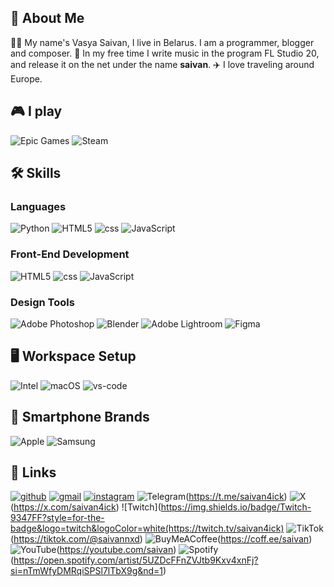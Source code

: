 ## 🚀 About Me
👨‍💻 My name's Vasya Saivan, I live in Belarus. I am a programmer, blogger and composer.
🎸 In my free time I write music in the program FL Studio 20, and release it on the net under the name **saivan**.
✈️ I love traveling around Europe.

## 🎮 I play
![Epic Games](https://img.shields.io/badge/epicgames-%23313131.svg?style=for-the-badge&logo=epicgames&logoColor=white)
![Steam](https://img.shields.io/badge/steam-%23000000.svg?style=for-the-badge&logo=steam&logoColor=white)

## 🛠️ Skills

### Languages
![Python](https://img.shields.io/badge/python-3670A0?style=for-the-badge&logo=python&logoColor=ffdd54)
![HTML5](https://img.shields.io/badge/html5-%23E34F26.svg?style=for-the-badge&logo=html5&logoColor=white)
![css](https://img.shields.io/badge/CSS3-1572B6?style=for-the-badge&logo=css3&logoColor=white)
![JavaScript](https://img.shields.io/badge/javascript-%23323330.svg?style=for-the-badge&logo=javascript&logoColor=%23F7DF1E)

### Front-End Development
![HTML5](https://img.shields.io/badge/html5-%23E34F26.svg?style=for-the-badge&logo=html5&logoColor=white)
![css](https://img.shields.io/badge/CSS3-1572B6?style=for-the-badge&logo=css3&logoColor=white)
![JavaScript](https://img.shields.io/badge/javascript-%23323330.svg?style=for-the-badge&logo=javascript&logoColor=%23F7DF1E)

### Design Tools
![Adobe Photoshop](https://img.shields.io/badge/adobe%20photoshop-%2331A8FF.svg?style=for-the-badge&logo=adobe%20photoshop&logoColor=white)
![Blender](https://img.shields.io/badge/blender-%23F5792A.svg?style=for-the-badge&logo=blender&logoColor=white)
![Adobe Lightroom](https://img.shields.io/badge/Adobe%20Lightroom-31A8FF.svg?style=for-the-badge&logo=Adobe%20Lightroom&logoColor=white)
![Figma](https://img.shields.io/badge/figma-%23F24E1E.svg?style=for-the-badge&logo=figma&logoColor=white)

## 🖥️ Workspace Setup
![Intel](https://img.shields.io/badge/intel-%230068B5%20.svg?style=for-the-badge&logo=intel&logoColor=white)
![macOS](https://img.shields.io/badge/mac%20os-000000?style=for-the-badge&logo=macos&logoColor=F0F0F0)
![vs-code](https://img.shields.io/badge/VS_Code-007ACC?style=for-the-badge&logo=Visual-Studio-Code&logoColor=white)

## 📱 Smartphone Brands
![Apple](https://img.shields.io/badge/Apple-%23000000.svg?style=for-the-badge&logo=apple&logoColor=white)
![Samsung](https://img.shields.io/badge/Samsung-%231428A0.svg?style=for-the-badge&logo=samsung&logoColor=white)

## 🔗 Links
[![github](https://img.shields.io/badge/GitHub-000000?style=for-the-badge&logo=GitHub&logoColor=white)](https://github.com/saivan4ick)
[![gmail](https://img.shields.io/badge/Gmail-D14836?style=for-the-badge&logo=Gmail&logoColor=white)](mailto:saivan4ickk@gmail.com)
[![instagram](https://img.shields.io/badge/Instagram-E4405F?style=for-the-badge&logo=instagram&logoColor=white)](https://www.instagram.com/saivannxd/)
![Telegram](https://img.shields.io/badge/Telegram-2CA5E0?style=for-the-badge&logo=telegram&logoColor=white)(https://t.me/saivan4ick)
![X](https://img.shields.io/badge/X-%23000000.svg?style=for-the-badge&logo=X&logoColor=white)(https://x.com/saivan4ick)
![Twitch](https://img.shields.io/badge/Twitch-9347FF?style=for-the-badge&logo=twitch&logoColor=white(https://twitch.tv/saivan4ick)
![TikTok](https://img.shields.io/badge/TikTok-%23000000.svg?style=for-the-badge&logo=TikTok&logoColor=white)(https://tiktok.com/@saivannxd)
![BuyMeACoffee](https://img.shields.io/badge/Buy%20Me%20a%20Coffee-ffdd00?style=for-the-badge&logo=buy-me-a-coffee&logoColor=black)(https://coff.ee/saivan)
![YouTube](https://img.shields.io/badge/YouTube-%23FF0000.svg?style=for-the-badge&logo=YouTube&logoColor=white)(https://youtube.com/saivan)
![Spotify](https://img.shields.io/badge/Spotify-1ED760?style=for-the-badge&logo=spotify&logoColor=white)(https://open.spotify.com/artist/5UZDcFFnZVJtb9Kxv4xnFj?si=nTmWfyDMRqiSPSl7lTbX9g&nd=1)
